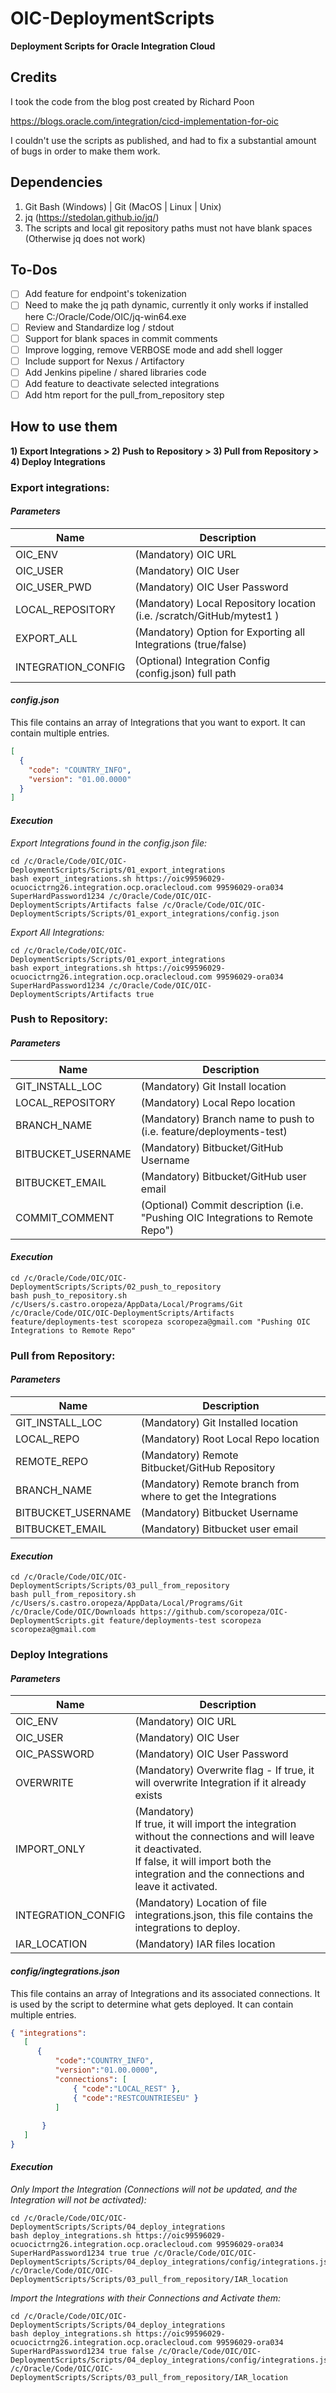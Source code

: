 # OIC-DeploymentScripts
**Deployment Scripts for Oracle Integration Cloud**

## Credits
I took the code from the blog post created by Richard Poon

https://blogs.oracle.com/integration/cicd-implementation-for-oic

I couldn't use the scripts as published, and had to fix a substantial amount of bugs in order to make them work.

## Dependencies
1. Git Bash (Windows) | Git (MacOS | Linux | Unix)
1. jq (https://stedolan.github.io/jq/)
1. The scripts and local git repository paths must not have blank spaces (Otherwise jq does not work)

## To-Dos
- [ ]  Add feature for endpoint's tokenization
- [ ]  Need to make the jq path dynamic, currently it only works if installed here C:/Oracle/Code/OIC/jq-win64.exe
- [ ]  Review and Standardize log / stdout
- [ ]  Support for blank spaces in commit comments
- [ ]  Improve logging, remove VERBOSE mode and add shell logger
- [ ]  Include support for Nexus / Artifactory
- [ ]  Add Jenkins pipeline / shared libraries code
- [ ]  Add feature to deactivate selected integrations
- [ ]  Add htm report for the pull_from_repository step

## How to use them

**1) Export Integrations > 2) Push to Repository > 3) Pull from Repository > 4) Deploy Integrations**

### Export integrations:
#### _Parameters_
Name                |   Description
------------------- | --------------------------------------------------------------
OIC_ENV             |   (Mandatory) OIC URL
OIC_USER            |   (Mandatory) OIC User
OIC_USER_PWD        |   (Mandatory) OIC User Password
LOCAL_REPOSITORY    |   (Mandatory) Local Repository location (i.e. /scratch/GitHub/mytest1 )
EXPORT_ALL          |   (Mandatory) Option for Exporting all Integrations (true/false)
INTEGRATION_CONFIG  |   (Optional)  Integration Config (config.json) full path

#### _config.json_

This file contains an array of Integrations that you want to export. It can contain multiple entries.

```json
[
  {
    "code": "COUNTRY_INFO",
    "version": "01.00.0000"
  }
]
```

#### _Execution_
_Export Integrations found in the config.json file:_
```
cd /c/Oracle/Code/OIC/OIC-DeploymentScripts/Scripts/01_export_integrations
bash export_integrations.sh https://oic99596029-ocuocictrng26.integration.ocp.oraclecloud.com 99596029-ora034 SuperHardPassword1234 /c/Oracle/Code/OIC/OIC-DeploymentScripts/Artifacts false /c/Oracle/Code/OIC/OIC-DeploymentScripts/Scripts/01_export_integrations/config.json
```

_Export All Integrations:_
```
cd /c/Oracle/Code/OIC/OIC-DeploymentScripts/Scripts/01_export_integrations
bash export_integrations.sh https://oic99596029-ocuocictrng26.integration.ocp.oraclecloud.com 99596029-ora034 SuperHardPassword1234 /c/Oracle/Code/OIC/OIC-DeploymentScripts/Artifacts true
```

### Push to Repository:
#### _Parameters_
Name                |   Description
------------------- | --------------------------------------------------------------
GIT_INSTALL_LOC     |   (Mandatory) Git Install location
LOCAL_REPOSITORY    |   (Mandatory) Local Repo location
BRANCH_NAME         |   (Mandatory) Branch name to push to (i.e. feature/deployments-test)
BITBUCKET_USERNAME  |   (Mandatory) Bitbucket/GitHub Username
BITBUCKET_EMAIL     |   (Mandatory) Bitbucket/GitHub user email
COMMIT_COMMENT      |   (Optional)  Commit description (i.e. "Pushing OIC Integrations to Remote Repo")

#### _Execution_
```
cd /c/Oracle/Code/OIC/OIC-DeploymentScripts/Scripts/02_push_to_repository
bash push_to_repository.sh /c/Users/s.castro.oropeza/AppData/Local/Programs/Git /c/Oracle/Code/OIC/OIC-DeploymentScripts/Artifacts feature/deployments-test scoropeza scoropeza@gmail.com "Pushing OIC Integrations to Remote Repo"
```

### Pull from Repository:

#### _Parameters_
Name                |   Description
------------------- | --------------------------------------------------------------
GIT_INSTALL_LOC     |   (Mandatory) Git Installed location
LOCAL_REPO          |   (Mandatory) Root Local Repo location
REMOTE_REPO         |   (Mandatory) Remote Bitbucket/GitHub Repository
BRANCH_NAME         |   (Mandatory) Remote branch from where to get the Integrations
BITBUCKET_USERNAME  |   (Mandatory) Bitbucket Username
BITBUCKET_EMAIL     |   (Mandatory) Bitbucket user email

#### _Execution_
```
cd /c/Oracle/Code/OIC/OIC-DeploymentScripts/Scripts/03_pull_from_repository
bash pull_from_repository.sh /c/Users/s.castro.oropeza/AppData/Local/Programs/Git /c/Oracle/Code/OIC/Downloads https://github.com/scoropeza/OIC-DeploymentScripts.git feature/deployments-test scoropeza scoropeza@gmail.com
```

### Deploy Integrations

#### _Parameters_
Name                |   Description
------------------- | --------------------------------------------------------------
OIC_ENV             |   (Mandatory) OIC URL
OIC_USER            |   (Mandatory) OIC User
OIC_PASSWORD        |   (Mandatory) OIC User Password
OVERWRITE           |   (Mandatory)  Overwrite flag - If true, it will overwrite Integration if it already exists
IMPORT_ONLY			|	(Mandatory)<br>If true, it will import the integration without the connections and will leave it deactivated.<br>If false, it will import both the integration and the connections and leave it activated.
INTEGRATION_CONFIG	|	(Mandatory) Location of file integrations.json, this file contains the integrations to deploy.
IAR_LOCATION        |   (Mandatory) IAR files location

#### _config/ingtegrations.json_

This file contains an array of Integrations and its associated connections. It is used by the script to determine what gets deployed.
It can contain multiple entries.

```json
{ "integrations":
   [ 
      {
          "code":"COUNTRY_INFO",     
          "version":"01.00.0000",     
          "connections": [
              { "code":"LOCAL_REST" },
              { "code":"RESTCOUNTRIESEU" }
          ]
       
       }
   ]
}
```

#### _Execution_
_Only Import the Integration (Connections will not be updated, and the Integration will not be activated):_
```
cd /c/Oracle/Code/OIC/OIC-DeploymentScripts/Scripts/04_deploy_integrations
bash deploy_integrations.sh https://oic99596029-ocuocictrng26.integration.ocp.oraclecloud.com 99596029-ora034 SuperHardPassword1234 true true /c/Oracle/Code/OIC/OIC-DeploymentScripts/Scripts/04_deploy_integrations/config/integrations.json /c/Oracle/Code/OIC/OIC-DeploymentScripts/Scripts/03_pull_from_repository/IAR_location
```

_Import the Integrations with their Connections and Activate them:_
```
cd /c/Oracle/Code/OIC/OIC-DeploymentScripts/Scripts/04_deploy_integrations
bash deploy_integrations.sh https://oic99596029-ocuocictrng26.integration.ocp.oraclecloud.com 99596029-ora034 SuperHardPassword1234 true false /c/Oracle/Code/OIC/OIC-DeploymentScripts/Scripts/04_deploy_integrations/config/integrations.json /c/Oracle/Code/OIC/OIC-DeploymentScripts/Scripts/03_pull_from_repository/IAR_location
```


